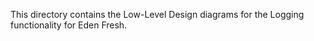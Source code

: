 This directory contains the Low-Level Design diagrams for the Logging functionality for Eden Fresh.
